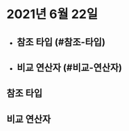 # 2021년 6월 22일
- ## 참조 타입  (#참조-타입)
- ## 비교 연산자 (#비교-연산자)


## 참조 타입



















































## 비교 연산자